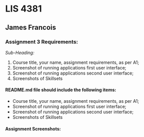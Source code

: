 # LIS 4381 

## James Francois

### Assignment 3 Requirements:

*Sub-Heading:*

1. Course title, your name, assignment requirements, as per A1; 
2. Screenshot of running applications first user interface; 
3. Screenshot of running applications second user interface;
4. Screenshots of Skillsets 

#### README.md file should include the following items:

* Course title, your name, assignment requirements, as per A1; 
* Screenshot of running applications first user interface; 
* Screenshot of running applications second user interface;
* Screenshots of Skillsets 

#### Assignment Screenshots:
